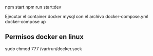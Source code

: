 npm start
npm run start:dev

Ejecutar el container docker mysql con el archivo docker-compose.yml
docker-compose up

## Permisos docker en linux
sudo chmod 777 /var/run/docker.sock
